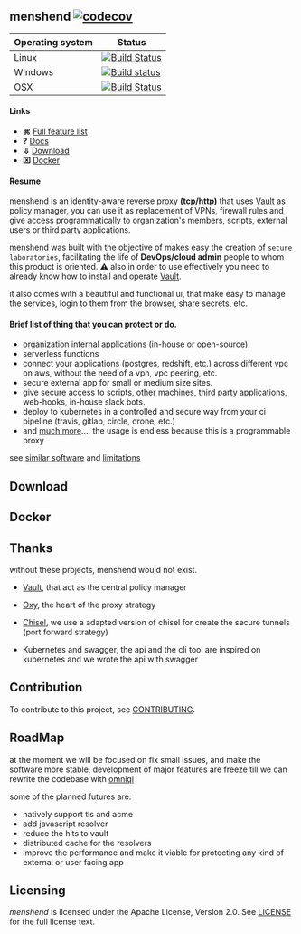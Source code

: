 ## menshend [![codecov](https://codecov.io/gh/nebtex/menshend/branch/master/graph/badge.svg)](https://codecov.io/gh/nebtex/menshend)

|  Operating system | Status |
| --- | --- |
| Linux | [![Build Status](https://travis-ci.org/nebtex/menshend.svg?branch=master)](https://travis-ci.org/nebtex/menshend)|
| Windows | [![Build status](https://ci.appveyor.com/api/projects/status/q8fewu4op9cyxgd5/branch/master?svg=true)](https://ci.appveyor.com/project/criloz/menshend/branch/master)|
| OSX | [![Build Status](https://travis-ci.org/nebtex/menshend.svg?branch=master)](https://travis-ci.org/nebtex/menshend)|

#### Links

* **⌘** [Full feature list](#download)
* **?** [Docs](#download)
* **⇩** [Download](#download)
* **⌧** [Docker](#docker) 

#### Resume

menshend is an identity-aware reverse proxy **(tcp/http)** that uses [Vault](https://github.com/hashicorp/vault) as policy manager, you can use it as replacement of VPNs, firewall rules and give access programmatically to organization's members, scripts, external users or third party applications.

menshend was built with the objective of makes easy the creation of `secure laboratories`, facilitating the life of **DevOps/cloud admin** people to whom this product is oriented. :warning: also in order to use effectively you need to already know how to install and operate [Vault](https://github.com/hashicorp/vault).

it also comes with a beautiful and functional ui, that make easy to manage the services, login to them from the browser, share secrets, etc.

#### Brief list of thing that you can protect or do.

 * organization internal applications (in-house or open-source)   
 * serverless functions 
 * connect your applications (postgres, redshift, etc.) across different vpc on aws, without the need of a vpn, vpc peering, etc. 
 * secure external app for small or medium size sites.
 * give secure access to scripts, other machines, third party applications, web-hooks, in-house slack bots.
 * deploy to kubernetes in a controlled and secure way from your ci pipeline (travis, gitlab, circle, drone, etc.)
 * and [much more](#sdsd)..., the usage is endless because this is a programmable proxy

see [similar software](#sds)  and [limitations](#wadas)

## Download


## Docker


## Thanks 

without these projects, menshend would not exist.

- [Vault](https://github.com/hashicorp/vault), that act as the central policy manager

- [Oxy](https://github.com/vulcand/oxy),  the heart of the proxy strategy

- [Chisel](https://github.com/jpillora/chisel), we use a adapted version of chisel for create the secure tunnels (port forward strategy) 

- Kubernetes and swagger, the api and the cli tool are inspired on kubernetes and we wrote the api with swagger

## Contribution

To contribute to this project, see [CONTRIBUTING](CONTRIBUTING).

## RoadMap

at the moment we will be focused on fix small issues, and make the software more stable, development of major features  are freeze till we can rewrite the codebase with [omniql](https://github.com/omniql/omniql)

some of the planned  futures are:

* natively support tls and acme 
* add javascript resolver
* reduce the hits to vault
* distributed cache for the resolvers
* improve the performance and make it viable for protecting any kind of external or user facing app

## Licensing

*menshend* is licensed under the Apache License, Version 2.0. See [LICENSE](LICENSE) for the full license text.

